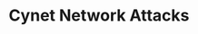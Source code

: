 ---
title: Cynet Network Attacks
description: A network attack aims to access a network without permission, either to steal or alter data. This differs from endpoint, malware, and software vulnerability attacks. Learn about passive vs. active network attacks and more.
url: https://www.cynet.com/network-attacks/network-attacks-and-network-security-threats/
image:
    # url: '/assets/images/cafe.png'
    # alt: 'Cafe'
tags: ['exploit', 'learn']
pubDate: 2023-11-24
draft: false
---